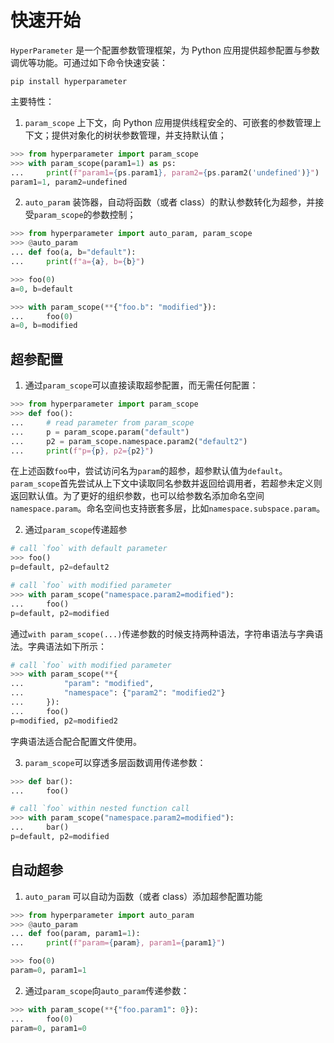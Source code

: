 # 快速开始

`HyperParameter` 是一个配置参数管理框架，为 Python 应用提供超参配置与参数调优等功能。可通过如下命令快速安装：

```shell
pip install hyperparameter
```

主要特性：

1. `param_scope` 上下文，向 Python 应用提供线程安全的、可嵌套的参数管理上下文；提供对象化的树状参数管理，并支持默认值；

```python
>>> from hyperparameter import param_scope
>>> with param_scope(param1=1) as ps:
...     print(f"param1={ps.param1}, param2={ps.param2('undefined')}")
param1=1, param2=undefined

```

2. `auto_param` 装饰器，自动将函数（或者 class）的默认参数转化为超参，并接受`param_scope`的参数控制；

```python
>>> from hyperparameter import auto_param, param_scope
>>> @auto_param
... def foo(a, b="default"):
...     print(f"a={a}, b={b}")

>>> foo(0)
a=0, b=default

>>> with param_scope(**{"foo.b": "modified"}):
...     foo(0)
a=0, b=modified

```

## 超参配置

1. 通过`param_scope`可以直接读取超参配置，而无需任何配置：

```python
>>> from hyperparameter import param_scope
>>> def foo():
...     # read parameter from param_scope
...     p = param_scope.param("default")
...     p2 = param_scope.namespace.param2("default2")
...     print(f"p={p}, p2={p2}")

```

在上述函数`foo`中，尝试访问名为`param`的超参，超参默认值为`default`。`param_scope`首先尝试从上下文中读取同名参数并返回给调用者，若超参未定义则返回默认值。为了更好的组织参数，也可以给参数名添加命名空间`namespace.param`。命名空间也支持嵌套多层，比如`namespace.subspace.param`。

2. 通过`param_scope`传递超参

```python
# call `foo` with default parameter
>>> foo()
p=default, p2=default2

# call `foo` with modified parameter
>>> with param_scope("namespace.param2=modified"):
...     foo()
p=default, p2=modified

```

通过`with param_scope(...)`传递参数的时候支持两种语法，字符串语法与字典语法。字典语法如下所示：

```python
# call `foo` with modified parameter
>>> with param_scope(**{
...         "param": "modified",
...         "namespace": {"param2": "modified2"}
...     }):
...     foo()
p=modified, p2=modified2

```

字典语法适合配合配置文件使用。

3. `param_scope`可以穿透多层函数调用传递参数：

```python
>>> def bar():
...     foo()

# call `foo` within nested function call
>>> with param_scope("namespace.param2=modified"):
...     bar()
p=default, p2=modified

```

## 自动超参

1. `auto_param` 可以自动为函数（或者 class）添加超参配置功能

```python
>>> from hyperparameter import auto_param
>>> @auto_param
... def foo(param, param1=1):
...     print(f"param={param}, param1={param1}")

>>> foo(0)
param=0, param1=1

```

2. 通过`param_scope`向`auto_param`传递参数：

```python
>>> with param_scope(**{"foo.param1": 0}):
...     foo(0)
param=0, param1=0

```
